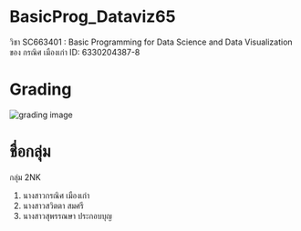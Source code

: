 # BasicProg_Dataviz65
วิชา SC663401 : Basic Programming for Data Science and Data Visualization ของ กรณิศ เมืองเก่า ID: 6330204387-8

# Grading
![grading image](igrading.jpg)

# ชื่อกลุ่ม
กลุ่ม 2NK
1. นางสาวกรณิศ เมืองเก่า
2. นางสาวสวิตตา สมศรี
3. นางสาวสุพรรณษา ประกอบบุญ
